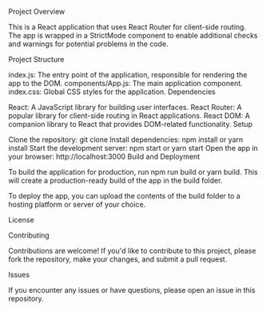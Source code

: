 Project Overview

This is a React application that uses React Router for client-side routing. The app is wrapped in a StrictMode component to enable additional checks and warnings for potential problems in the code.

Project Structure

index.js: The entry point of the application, responsible for rendering the app to the DOM.
components/App.js: The main application component.
index.css: Global CSS styles for the application.
Dependencies

React: A JavaScript library for building user interfaces.
React Router: A popular library for client-side routing in React applications.
React DOM: A companion library to React that provides DOM-related functionality.
Setup

Clone the repository: git clone <repository-url>
Install dependencies: npm install or yarn install
Start the development server: npm start or yarn start
Open the app in your browser: http://localhost:3000
Build and Deployment

To build the application for production, run npm run build or yarn build. This will create a production-ready build of the app in the build folder.

To deploy the app, you can upload the contents of the build folder to a hosting platform or server of your choice.

License



Contributing

Contributions are welcome! If you'd like to contribute to this project, please fork the repository, make your changes, and submit a pull request.

Issues

If you encounter any issues or have questions, please open an issue in this repository.
